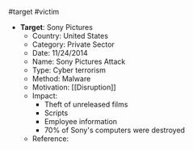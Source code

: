 #target #victim 


- **Target**: Sony Pictures
	- Country: United States
	- Category: Private Sector
    - Date: 11/24/2014
    - Name: Sony Pictures Attack
    - Type: Cyber terrorism
    - Method: Malware
    - Motivation:  [[Disruption]]
    - Impact: 
	    - Theft of unreleased films
	    - Scripts
	    - Employee information
	    - 70% of Sony's computers were destroyed
	- Reference: 